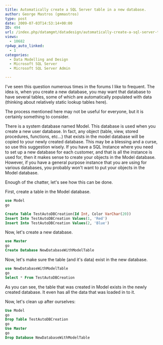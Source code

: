 ```yaml
---
title: Automatically create a SQL Server table in a new database.
author: George Mastros (gmmastros)
type: post
date: 2009-07-03T14:53:14+00:00
ID: 494
url: /index.php/datamgmt/datadesign/automatically-create-a-sql-server-table/
views:
  - 10682
rp4wp_auto_linked:
  - 1
categories:
  - Data Modelling and Design
  - Microsoft SQL Server
  - Microsoft SQL Server Admin

---
```

I've seen this question numerous times in the forums I like to frequent. The idea is, when you create a new database, you may want that database to have several tables, some of which are automatically populated with data (thinking about relatively static lookup tables here).

The process mentioned here may not be useful for everyone, but it is certainly something to consider.

There is a system database named Model. This database is used when you create a new user database. In fact, any object (table, view, stored procedures, functions, etc...) that exists in the model database will be copied to your newly created database. This may be a blessing and a curse, so use this suggestion wisely. If you have a SQL Instance where you need to set up a new database for each customer, and that is all the instance is used for, then it makes sense to create your objects in the Model database. However, if you have a general purpose instance that you are using for various databases, you probably won't want to put your objects in the Model database. 

Enough of the chatter, let's see how this can be done.

First, create a table in the Model database.

```sql
use Model
go

Create Table TestAutoDBCreation(Id Int, Color VarChar(20))
Insert Into TestAutoDBCreation Values(1, 'Red')
Insert Into TestAutoDBCreation Values(2, 'Blue')
```

Now, let's create a new database.

```sql
use Master
go
Create Database NewDatabaseWithModelTable
```
Now, let's make sure the table (and it's data) exist in the new database.

```sql
use NewDatabaseWithModelTable
go
Select * From TestAutoDBCreation
```
As you can see, the table that was created in Model exists in the newly created database. It even has all the data that was loaded in to it. 

Now, let's clean up after ourselves:

```sql
Use Model
go
Drop Table TestAutoDBCreation
go
Use Master
go
Drop Database NewDatabaseWithModelTable
```
